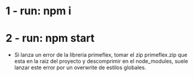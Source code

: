 # 1 - run: npm i
# 2 - run: npm start

* Si lanza un error de la libreria primeflex, tomar el zip primeflex.zip que esta en la raiz del proyecto y descomprimir en el node_modules, suele lanzar este error por un overwrite de estilos globales.